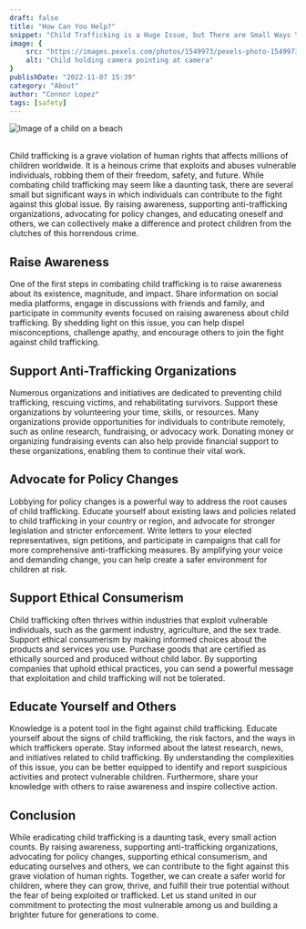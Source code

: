 ```yaml
---
draft: false
title: "How Can You Help?"
snippet: "Child Trafficking is a Huge Issue, but There are Small Ways You Can Help"
image: {
    src: "https://images.pexels.com/photos/1549973/pexels-photo-1549973.jpeg",
    alt: "Child holding camera pointing at camera"
}
publishDate: "2022-11-07 15:39"
category: "About"
author: "Connor Lopez"
tags: [safety]
---
```

![Image of a child on a beach](https://images.pexels.com/photos/16977664/pexels-photo-16977664/free-photo-of-boy-playing-soccer-on-the-beach.jpeg?fit=crop&auto=compress&cs=tinysrgb&w=1260&h=750&dpr=1)

<br>
Child trafficking is a grave violation of human rights that affects millions of children worldwide. It is a heinous crime that exploits and abuses vulnerable individuals, robbing them of their freedom, safety, and future. While combating child trafficking may seem like a daunting task, there are several small but significant ways in which individuals can contribute to the fight against this global issue. By raising awareness, supporting anti-trafficking organizations, advocating for policy changes, and educating oneself and others, we can collectively make a difference and protect children from the clutches of this horrendous crime.

## Raise Awareness
One of the first steps in combating child trafficking is to raise awareness about its existence, magnitude, and impact. Share information on social media platforms, engage in discussions with friends and family, and participate in community events focused on raising awareness about child trafficking. By shedding light on this issue, you can help dispel misconceptions, challenge apathy, and encourage others to join the fight against child trafficking.

## Support Anti-Trafficking Organizations
Numerous organizations and initiatives are dedicated to preventing child trafficking, rescuing victims, and rehabilitating survivors. Support these organizations by volunteering your time, skills, or resources. Many organizations provide opportunities for individuals to contribute remotely, such as online research, fundraising, or advocacy work. Donating money or organizing fundraising events can also help provide financial support to these organizations, enabling them to continue their vital work.

## Advocate for Policy Changes
Lobbying for policy changes is a powerful way to address the root causes of child trafficking. Educate yourself about existing laws and policies related to child trafficking in your country or region, and advocate for stronger legislation and stricter enforcement. Write letters to your elected representatives, sign petitions, and participate in campaigns that call for more comprehensive anti-trafficking measures. By amplifying your voice and demanding change, you can help create a safer environment for children at risk.

## Support Ethical Consumerism
Child trafficking often thrives within industries that exploit vulnerable individuals, such as the garment industry, agriculture, and the sex trade. Support ethical consumerism by making informed choices about the products and services you use. Purchase goods that are certified as ethically sourced and produced without child labor. By supporting companies that uphold ethical practices, you can send a powerful message that exploitation and child trafficking will not be tolerated.

## Educate Yourself and Others
Knowledge is a potent tool in the fight against child trafficking. Educate yourself about the signs of child trafficking, the risk factors, and the ways in which traffickers operate. Stay informed about the latest research, news, and initiatives related to child trafficking. By understanding the complexities of this issue, you can be better equipped to identify and report suspicious activities and protect vulnerable children. Furthermore, share your knowledge with others to raise awareness and inspire collective action.

## Conclusion
While eradicating child trafficking is a daunting task, every small action counts. By raising awareness, supporting anti-trafficking organizations, advocating for policy changes, supporting ethical consumerism, and educating ourselves and others, we can contribute to the fight against this grave violation of human rights. Together, we can create a safer world for children, where they can grow, thrive, and fulfill their true potential without the fear of being exploited or trafficked. Let us stand united in our commitment to protecting the most vulnerable among us and building a brighter future for generations to come.